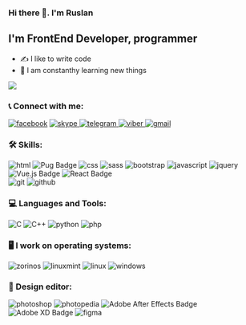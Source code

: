 ### Hi there 👋. I'm Ruslan

## I'm FrontEnd Developer, programmer
- ✍️ I like to write code
- 📖 I am constanthy learning new things

![](https://komarev.com/ghpvc/?username=RusProgger&style=flat-square&color=blue)


### 📞 Connect with me:  
  
 [![facebook](https://img.shields.io/badge/Facebook-0866FF?logo=facebook&logoColor=fff&style=for-the-badge)](https://www.facebook.com/addin.whites/)
 [![skype](https://img.shields.io/badge/Skype-00AFF0?logo=skype&logoColor=fff&style=for-the-badge) ](skype:timkanik92?userinfo)
 [![telegram](https://img.shields.io/badge/Telegram-26A5E4?logo=telegram&logoColor=fff&style=for-the-badge) ](https://t.me/AndroNimus1)
 [![viber](https://img.shields.io/badge/Viber-7360F2?logo=viber&logoColor=fff&style=for-the-badge) ](viber://chat?number=%2B380939703641)
 [![gmail](https://img.shields.io/badge/Gmail-EA4335?logo=gmail&logoColor=fff&style=for-the-badge)](mailto:ruslantimka92@gmail.com)


###  🛠️ Skills:
  
![html](https://github.com/RusProgger/RusProgger/assets/105813644/be45eace-63b7-47a4-8bf9-c7325788e397) 
![Pug Badge](https://img.shields.io/badge/Pug-A86454?logo=pug&logoColor=fff&style=for-the-badge) 
![css](https://github.com/RusProgger/RusProgger/assets/105813644/039c2cbc-20dc-4a75-bde4-a74e56f98126) 
![sass](https://github.com/RusProgger/RusProgger/assets/105813644/be19e816-fd58-4930-ad3a-e022b931e1b5) 
![bootstrap](https://img.shields.io/badge/Bootstrap-7952B3?logo=bootstrap&logoColor=fff&style=for-the-badge)
![javascript](https://img.shields.io/badge/JavaScript-F7DF1E?style=for-the-badge&logo=javascript&logoColor=black)
![jquery](https://img.shields.io/badge/jQuery-0769AD?style=for-the-badge&logo=jquery&logoColor=white)
![Vue.js Badge](https://img.shields.io/badge/Vue.js-4FC08D?logo=vuedotjs&logoColor=fff&style=for-the-badge) 
![React Badge](https://img.shields.io/badge/React-61DAFB?logo=react&logoColor=000&style=for-the-badge)     
![git](https://img.shields.io/badge/Git-F05032?logo=git&logoColor=fff&style=for-the-badge) ![github](https://img.shields.io/badge/GitHub-181717?logo=github&logoColor=fff&style=for-the-badge) 


### 💻 Languages and Tools:  
  
![C](https://img.shields.io/badge/C-A8B9CC?logo=c&logoColor=fff&style=for-the-badge) 
![С++](https://img.shields.io/badge/C%2B%2B-00599C?logo=cplusplus&logoColor=fff&style=for-the-badge) 
![python](https://img.shields.io/badge/Python-3776AB?logo=python&logoColor=fff&style=for-the-badge) 
![php](https://img.shields.io/badge/PHP-777BB4?style=for-the-badge&logo=php&logoColor=white) 

### 🖥️ I work on operating systems:  
  
![zorinos](https://img.shields.io/badge/Zorin-15A6F0?logo=zorin&logoColor=fff&style=for-the-badge) 
![linuxmint](https://img.shields.io/badge/Linux%20Mint-87CF3E?logo=linuxmint&logoColor=fff&style=for-the-badge) 
![linux](https://img.shields.io/badge/Linux-FCC624?logo=linux&logoColor=000&style=for-the-badge) 
![windows](https://img.shields.io/badge/Windows-0078D4?logo=windows&logoColor=fff&style=for-the-badge)

### 🎨 Design editor:  
  
![photoshop](https://img.shields.io/badge/Adobe%20Photoshop-31A8FF?logo=adobephotoshop&logoColor=fff&style=for-the-badge) 
![photopedia](https://img.shields.io/badge/Photopea-18A497?logo=photopea&logoColor=fff&style=for-the-badge) 
![Adobe After Effects Badge](https://img.shields.io/badge/Adobe%20After%20Effects-99F?logo=adobeaftereffects&logoColor=fff&style=for-the-badge)
![Adobe XD Badge](https://img.shields.io/badge/Adobe%20XD-FF61F6?logo=adobexd&logoColor=fff&style=for-the-badge)
![figma](https://img.shields.io/badge/Figma-F24E1E?logo=figma&logoColor=fff&style=for-the-badge)



